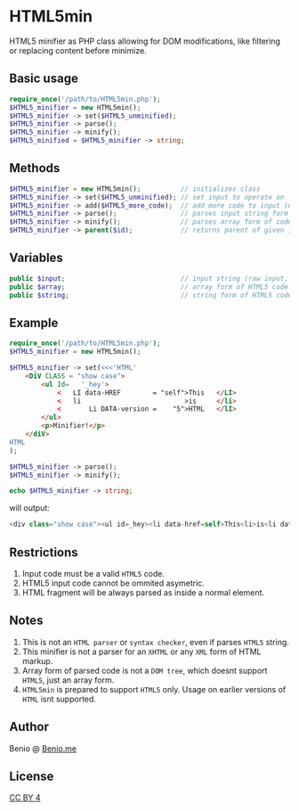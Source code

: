 # HTML5min
HTML5 minifier as PHP class allowing for DOM modifications, like filtering or replacing content before minimize.

## Basic usage
```php
require_once('/path/to/HTML5min.php');
$HTML5_minifier = new HTML5min();
$HTML5_minifier -> set($HTML5_unminified);
$HTML5_minifier -> parse();
$HTML5_minifier -> minify();
$HTML5_minified = $HTML5_minifier -> string;
```

## Methods
```php
$HTML5_minifier = new HTML5min();          // initializes class
$HTML5_minifier -> set($HTML5_unminified); // set input to operate on
$HTML5_minifier -> add($HTML5_more_code);  // add more code to input (extends set method)
$HTML5_minifier -> parse();                // parses input string form of HTML into array form
$HTML5_minifier -> minify();               // parses array form of code, producing minified string of HTML code
$HTML5_minifier -> parent($id);            // returns parent of given id element in code form (array variable)
```

## Variables
```php
public $input;                             // input string (raw input, unminified)
public $array;                             // array form of HTML5 code (parsed input aftet parse())
public $string;                            // string form of HTML5 code (minified HTML5 code after minify())
```

## Example
```php
require_once('/path/to/HTML5min.php');
$HTML5_minifier = new HTML5min();

$HTML5_minifier -> set(<<<'HTML'
    <DiV CLASS = "show case">
		<ul Id=   '_hey'>
			<	LI data-HREF		= "self">This	</LI>
			<	li                          >is		</li>
			<       Li DATA-version	=    "5">HTML	</lI>
		</ul>
		<p>Minifier!</p>
	</diV>
HTML
);

$HTML5_minifier -> parse();
$HTML5_minifier -> minify();

echo $HTML5_minifier -> string;
```

will output:

```php
<div class="show case"><ul id=_hey><li data-href=self>This<li>is<li data-version=5>HTML</ul><p>Minifier!</div>
```

## Restrictions
1. Input code must be a valid `HTML5` code.
2. HTML5 input code cannot be ommited asymetric.
3. HTML fragment will be always parsed as inside a normal element.

## Notes
1. This is not an `HTML parser` or `syntax checker`, even if parses `HTML5` string.
2. This minifier is not a parser for an `XHTML` or any `XML` form of HTML markup.
3. Array form of parsed code is not a `DOM tree`, which doesnt support `HTML5`, just an array form.
4. `HTML5min` is prepared to support `HTML5` only. Usage on earlier versions of `HTML` isnt supported.
    
## Author
Benio @ [Benio.me](http://benio.me)

## License
[CC BY 4](http://creativecommons.org/licenses/by/4.0)
